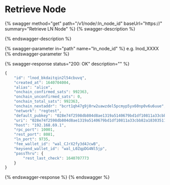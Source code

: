 # Retrieve Node

{% swagger method="get" path="/v1/node/:ln_node_id" baseUrl="https://<yourdomain>" summary="Retrieve LN Node" %}
{% swagger-description %}

{% endswagger-description %}

{% swagger-parameter in="path" name="ln_node_id" %}
e.g. lnod\_XXXX
{% endswagger-parameter %}

{% swagger-response status="200: OK" description="" %}
```javascript
{
    "id": "lnod_bkdaitqin2l54cbuvq",
    "created_at": 1640704004,
    "alias": "alice",
    "onchain_confirmed_sats": 992363,
    "onchain_unconfirmed_sats": 0,
    "onchain_total_sats": 992363,
    "onchain_nextaddr": "bcrt1qh47g9j0rw2uawzdel5pcmyp5yx60np0v6u6uue",
    "network": "regtest",
    "default_pubkey": "028e74f2598db804d8ae1319a5140679bd1df10811a33cbb82a183035110343760",
    "uri": "028e74f2598db804d8ae1319a5140679bd1df10811a33cbb82a183035110343760@192.168.69.1:9735",
    "host": "192.168.69.1",
    "rpc_port": 10001,
    "rest_port": 8081,
    "ln_port": 9735,
    "fee_wallet_id": "wal_CJrX2fy3d4JcwB",
    "keysend_wallet_id": "wal_L0ZqpDG4Nl5jp",
    "passThru": {
        "rest_last_check": 1640707773
    }
}
```
{% endswagger-response %}
{% endswagger %}
